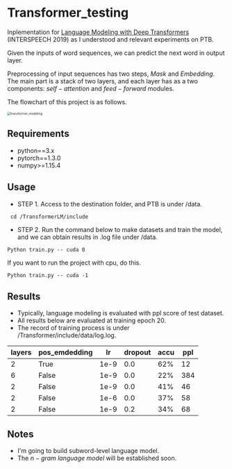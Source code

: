 # Transformer_testing

Inplementation for [Language Modeling with Deep Transformers](https://arxiv.org/pdf/1905.04226.pdf) (INTERSPEECH 2019) as I understood and relevant experiments on PTB. 

Given the inputs of word sequences, we can predict the next word in output layer. 

Preprocessing of input sequences has two steps, $Mask$ and $Embedding$. The main part is a stack of two layers, and each layer has as a two components: $self-attention$ and $feed-forward$ modules. 

The flowchart of this project is as follows.

<img src="/Users/collcertaye/WorkSpace/speech_recognition/Transformer_testing/Reports/transformer_modeling.png" alt="transformer_modeling" style="zoom:50%;" />

## Requirements

- python==3.x
- pytorch==1.3.0
- numpy>=1.15.4

## Usage

- STEP 1. Access to the destination folder, and PTB is under /data.

```
 cd /TransformerLM/include
```

- STEP 2. Run the command below to make datasets and train the model, and we can obtain results in .log file under /data.

```
Python train.py -- cuda 0
```

If you want to run the project with cpu, do this.

```
Python train.py -- cuda -1
```

## Results

- Typically, language modeling is evaluated with ppl score of test dataset.
- All results below are evaluated at training epoch 20.
- The record of training process is under /Transformer/include/data/log.log.

| layers | pos_emdedding | lr   | dropout | accu | ppl  |
| ------ | ------------- | ---- | ------- | ---- | ---- |
| 2      | True          | 1e-9 | 0.0     | 62%  | 12   |
| 6      | False         | 1e-9 | 0.0     | 22%  | 384  |
| 2      | False         | 1e-9 | 0.0     | 41%  | 46   |
| 2      | False         | 1e-6 | 0.0     | 37%  | 58   |
| 2      | False         | 1e-9 | 0.2     | 34%  | 68   |

## Notes

- I'm going to build subword-level language model.
- The $n-gram~language~model$ will be established soon.

